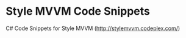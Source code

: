 Style MVVM Code Snippets
======================

C# Code Snippets for Style MVVM (http://stylemvvm.codeplex.com/)